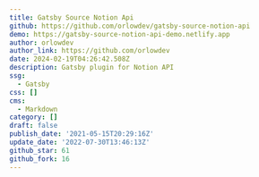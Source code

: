 ```yaml
---
title: Gatsby Source Notion Api
github: https://github.com/orlowdev/gatsby-source-notion-api
demo: https://gatsby-source-notion-api-demo.netlify.app
author: orlowdev
author_link: https://github.com/orlowdev
date: 2024-02-19T04:26:42.508Z
description: Gatsby plugin for Notion API
ssg:
  - Gatsby
css: []
cms:
  - Markdown
category: []
draft: false
publish_date: '2021-05-15T20:29:16Z'
update_date: '2022-07-30T13:46:13Z'
github_star: 61
github_fork: 16
---
```

